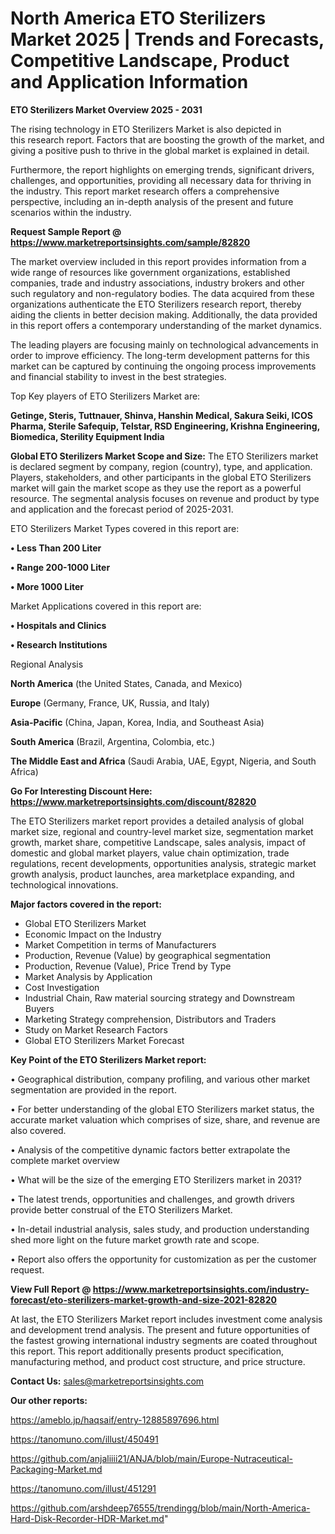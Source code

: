 # North America ETO Sterilizers Market 2025 | Trends and Forecasts, Competitive Landscape, Product and Application Information

<Strong> ETO Sterilizers Market Overview 2025 - 2031</strong>

The rising technology in ETO Sterilizers Market is also depicted in this research report. Factors that are boosting the growth of the market, and giving a positive push to thrive in the global market is explained in detail.

Furthermore, the report highlights on emerging trends, significant drivers, challenges, and opportunities, providing all necessary data for thriving in the industry. This report market research offers a comprehensive perspective, including an in-depth analysis of the present and future scenarios within the industry.

<strong>Request Sample Report @ <a href=https://www.marketreportsinsights.com/sample/82820>https://www.marketreportsinsights.com/sample/82820</a></strong>

The market overview included in this report provides information from a wide range of resources like government organizations, established companies, trade and industry associations, industry brokers and other such regulatory and non-regulatory bodies. The data acquired from these organizations authenticate the ETO Sterilizers research report, thereby aiding the clients in better decision making. Additionally, the data provided in this report offers a contemporary understanding of the market dynamics.

The leading players are focusing mainly on technological advancements in order to improve efficiency. The long-term development patterns for this market can be captured by continuing the ongoing process improvements and financial stability to invest in the best strategies.

Top Key players of ETO Sterilizers Market are:

<strong>Getinge, Steris, Tuttnauer, Shinva, Hanshin Medical, Sakura Seiki, ICOS Pharma, Sterile Safequip, Telstar, RSD Engineering, Krishna Engineering, Biomedica, Sterility Equipment India</strong>

<strong><b>Global ETO Sterilizers Market Scope and Size:</b></strong>
The ETO Sterilizers market is declared segment by company, region (country), type, and application. Players, stakeholders, and other participants in the global ETO Sterilizers market will gain the market scope as they use the report as a powerful resource. The segmental analysis focuses on revenue and product by type and application and the forecast period of 2025-2031.

ETO Sterilizers Market Types covered in this report are:

<strong>• Less Than 200 Liter

• Range 200-1000 Liter

• More 1000 Liter</strong>

Market Applications covered in this report are:

<strong>• Hospitals and Clinics

• Research Institutions</strong> 

Regional Analysis

<strong>North America</strong> (the United States, Canada, and Mexico)

<strong>Europe</strong> (Germany, France, UK, Russia, and Italy)

<strong>Asia-Pacific</strong> (China, Japan, Korea, India, and Southeast Asia)

<strong>South America</strong> (Brazil, Argentina, Colombia, etc.)

<strong>The Middle East and Africa</strong> (Saudi Arabia, UAE, Egypt, Nigeria, and South Africa)

<strong>Go For Interesting Discount Here: <a href=https://www.marketreportsinsights.com/discount/82820>https://www.marketreportsinsights.com/discount/82820</a></strong>

The ETO Sterilizers market report provides a detailed analysis of global market size, regional and country-level market size, segmentation market growth, market share, competitive Landscape, sales analysis, impact of domestic and global market players, value chain optimization, trade regulations, recent developments, opportunities analysis, strategic market growth analysis, product launches, area marketplace expanding, and technological innovations.

<strong><b>Major factors covered in the report:</b></strong>
<ul>
  <li>Global ETO Sterilizers Market </li>
  <li>Economic Impact on the Industry</li>
  <li>Market Competition in terms of Manufacturers</li>
  <li>Production, Revenue (Value) by geographical segmentation</li>
  <li>Production, Revenue (Value), Price Trend by Type</li>
  <li>Market Analysis by Application</li>
  <li>Cost Investigation</li>
  <li>Industrial Chain, Raw material sourcing strategy and Downstream Buyers</li>
  <li>Marketing Strategy comprehension, Distributors and Traders</li>
  <li>Study on Market Research Factors</li>
  <li>Global ETO Sterilizers Market Forecast</li>
</ul>

<strong><b>Key Point of the ETO Sterilizers Market report:</b></strong>

• Geographical distribution, company profiling, and various other market segmentation are provided in the report.

• For better understanding of the global ETO Sterilizers market status, the accurate market valuation which comprises of size, share, and revenue are also covered.

• Analysis of the competitive dynamic factors better extrapolate the complete market overview

• What will be the size of the emerging ETO Sterilizers market in 2031?

• The latest trends, opportunities and challenges, and growth drivers provide better construal of the ETO Sterilizers Market.

• In-detail industrial analysis, sales study, and production understanding shed more light on the future market growth rate and scope.

• Report also offers the opportunity for customization as per the customer request.

<strong><b>View Full Report @ <a href=https://www.marketreportsinsights.com/industry-forecast/eto-sterilizers-market-growth-and-size-2021-82820>https://www.marketreportsinsights.com/industry-forecast/eto-sterilizers-market-growth-and-size-2021-82820</a></b></strong>


At last, the ETO Sterilizers Market report includes investment come analysis and development trend analysis. The present and future opportunities of the fastest growing international industry segments are coated throughout this report. This report additionally presents product specification, manufacturing method, and product cost structure, and price structure.

<strong>Contact Us:</strong>
sales@marketreportsinsights.com

<strong>Our other reports:</strong>

<a href=https://ameblo.jp/haqsaif/entry-12885897696.html>https://ameblo.jp/haqsaif/entry-12885897696.html</a>

<a href=https://tanomuno.com/illust/450491>https://tanomuno.com/illust/450491</a>

<a href=https://github.com/anjaliiii21/ANJA/blob/main/Europe-Nutraceutical-Packaging-Market.md>https://github.com/anjaliiii21/ANJA/blob/main/Europe-Nutraceutical-Packaging-Market.md</a>

<a href=https://tanomuno.com/illust/451291>https://tanomuno.com/illust/451291</a>

<a href=https://github.com/arshdeep76555/trendingg/blob/main/North-America-Hard-Disk-Recorder-HDR-Market.md>https://github.com/arshdeep76555/trendingg/blob/main/North-America-Hard-Disk-Recorder-HDR-Market.md</a>"
